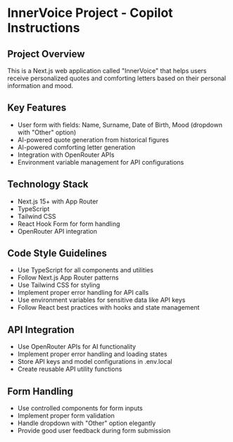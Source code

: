 # InnerVoice Project - Copilot Instructions

<!-- Use this file to provide workspace-specific custom instructions to Copilot. For more details, visit https://code.visualstudio.com/docs/copilot/copilot-customization#_use-a-githubcopilotinstructionsmd-file -->

## Project Overview
This is a Next.js web application called "InnerVoice" that helps users receive personalized quotes and comforting letters based on their personal information and mood.

## Key Features
- User form with fields: Name, Surname, Date of Birth, Mood (dropdown with "Other" option)
- AI-powered quote generation from historical figures
- AI-powered comforting letter generation
- Integration with OpenRouter APIs
- Environment variable management for API configurations

## Technology Stack
- Next.js 15+ with App Router
- TypeScript
- Tailwind CSS
- React Hook Form for form handling
- OpenRouter API integration

## Code Style Guidelines
- Use TypeScript for all components and utilities
- Follow Next.js App Router patterns
- Use Tailwind CSS for styling
- Implement proper error handling for API calls
- Use environment variables for sensitive data like API keys
- Follow React best practices with hooks and state management

## API Integration
- Use OpenRouter APIs for AI functionality
- Implement proper error handling and loading states
- Store API keys and model configurations in .env.local
- Create reusable API utility functions

## Form Handling
- Use controlled components for form inputs
- Implement proper form validation
- Handle dropdown with "Other" option elegantly
- Provide good user feedback during form submission
